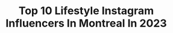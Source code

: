 ---
title: Top 10 Lifestyle Instagram Influencers In Montreal In 2023
description: >-
  Find top lifestyle Instagram influencers in Montreal in 2023. Most popular hashtags: #montreal #canada #aesthetic #canadianblogger.
platform: Instagram
hits: 23
text_top: Identify the most popular Instagram influencers on inBeat.
text_bottom: Our platform aggregates 23 Instagram influencers like this in Montreal, Canada for you to connect with.
profiles:
  - username: "fadikod"
    fullname: >-
      fadikod
    bio: >-
      Canadian.Lebanese Recording Artist.Producer.Percussionist
    location: "Canada"
    followers: 60399
    engagement: 141
    commentsToLikes: 0.308405
    id: ck14ix6xjhkh70i19v32mx63u
    verified: false
    hashtags: "#singer, #lifestyle, #montreal, #lalahvirus"
  - username: "saralevs"
    fullname: >-
      SARA LEVITT
    bio: >-
      montreal fashion | lifestyle | home eCommerce manager @noizeoriginal
    location: "Canada"
    followers: 5963
    engagement: 295
    commentsToLikes: 0.075173
    id: ckaoszed3towd0i78ukl5z3y1
    verified: false
    hashtags: "#lacucina"
  - username: "anacruz"
    fullname: >-
      Ana Cruz🌶
    bio: >-
      Colombiana 🇨🇴 Based in Montreal Fashion + lifestyle • contactanacruz@gmail.com
    location: "Canada"
    followers: 21900
    engagement: 202
    commentsToLikes: 0.108976
    id: ck0u9oei7ad2e0i198tdo1bex
    verified: false
    hashtags: "#makeup, #ad, #makeuptutorial, #foodie"
  - username: "aliciawaid"
    fullname: >-
      Alicia Waid
    bio: >-
      Montréal. Content Creator. Owner of @nvizionmedia. Lifestyle | Travel | Interior & Fashion ✉️ alicia.waid8@gmail.com
    location: "Canada"
    followers: 34577
    engagement: 19
    commentsToLikes: 0.013499
    id: ck6ucsdfrh9qx0j71lrgn6qdg
    verified: false
    hashtags: "#loveandwildhearts, #goldaccents, #thousandislands, #authenticlovemag"
  - username: "mommy_and_mira"
    fullname: >-
      Tahani.H 🇨🇦🇮🇶✨Ottawa♡Canada
    bio: >-
      Fashion& Beauty|Lifestyle|Travel| Mum to #mommyyandmira 📍Ottawa•Montreal Beauty account: @withstyyle | 📧 For Business inquiries |
    location: "Canada"
    followers: 52973
    engagement: 122
    commentsToLikes: 1.225108
    id: ck6u7w19snz1x0j71cpu5wk7j
    verified: false
    hashtags: "#15daysofgiving, #ad, #shein, #sheingals"
  - username: "twourism"
    fullname: >-
      A & M - Toronto Foodies
    bio: >-
      Eats 🍔| Travels ✈️| Lifestyle👫🏽l Newly weds💍 🚨Sharing the best deals 🎥 Tiktok: 9.2k 💌 DM/Email to collab or to say hi! #torontofoodie #toronto #halal
    location: "Canada"
    followers: 12221
    engagement: 724
    commentsToLikes: 0.226612
    id: ck6ubkqqma5jw0j718b18nc2f
    verified: false
    hashtags: "#torontoeats, #mississaugafood, #pakistanifashion, #torontobride"
  - username: "meligatorr"
    fullname: >-
      Melisa | Montreal
    bio: >-
      〰️contactmeligatorr@gmail.com 📩 〰️Co-founder @lemonseedmedia 🍋 〰️Lifestyle, self care and little fragments of life🌿
    location: "Canada"
    followers: 28302
    engagement: 274
    commentsToLikes: 0.320554
    id: ck5bz30vkqch20i11r2q74r5z
    verified: false
    hashtags: "#frenchvibes, #decor, #aestheticreels, #neutralstyle"
  - username: "sidafz"
    fullname: >-
      Sidrah | Toronto Blogger
    bio: >-
      Lifestyle & Travel blogger📍Toronto Sharing my child's autism journey Follow for kids inclusive activities Work with me: DM / 📧 siddyusman@gmail.com
    location: "Canada"
    followers: 13878
    engagement: 115
    commentsToLikes: 0.669998
    id: cks8aqhhiupz50j23q90dq3w1
    verified: false
    hashtags: "#love, #torontocontentcreator, #muslimblogger, #canadianblogger"
  - username: "officialsarahwithanh"
    fullname: >-
      S A R A H 🖤 S A N A N E S
    bio: >-
      📍workin in Drayton(a) Valley, AB 🍁Montreal, QC 💌 mhmanagementca@gmail.com 🌻🌼 a lil mix between nature and lifestyle 🌸🍄 📷@esjayshoots IX XVII🎀
    location: "Canada"
    followers: 2963
    engagement: 790
    commentsToLikes: 0.127056
    id: ckf5msybav8w60j23q5rlkye4
    verified: false
    hashtags: "#lightroommobile, #officialsarahwithanh, #esjayshoots, #discoverunder5k"
  - username: "joaohguedes"
    fullname: >-
      Joao Guedes
    bio: >-
      Intimate Portrait Photographer Photography Educator Ottawa | Montreal | Vancouver Booking April 2021
    location: "Canada"
    followers: 59921
    engagement: 323
    commentsToLikes: 0.021439
    id: ck5q6dcmywy5a0i11ddpbgnxw
    verified: false
    hashtags: "#lifestyle, #chasinglight, #model, #vancouver"
---